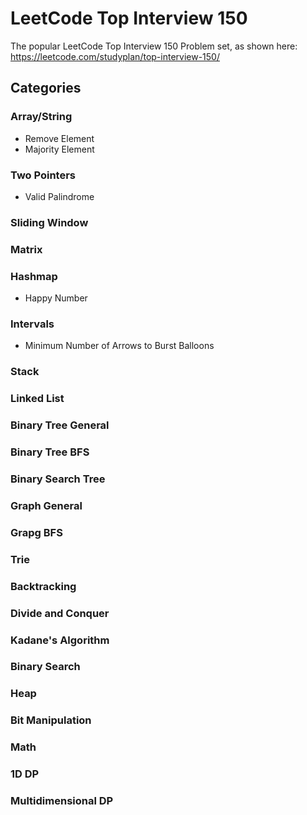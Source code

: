 # LeetCode Top Interview 150

The popular LeetCode Top Interview 150 Problem set, as shown here: https://leetcode.com/studyplan/top-interview-150/

## Categories

### Array/String
* Remove Element
* Majority Element

### Two Pointers
* Valid Palindrome

### Sliding Window

### Matrix

### Hashmap
* Happy Number

### Intervals
* Minimum Number of Arrows to Burst Balloons

### Stack

### Linked List

### Binary Tree General

### Binary Tree BFS

### Binary Search Tree

### Graph General

### Grapg BFS 

### Trie

### Backtracking

### Divide and Conquer

### Kadane's Algorithm

### Binary Search

### Heap

### Bit Manipulation

### Math

### 1D DP

### Multidimensional DP

###
